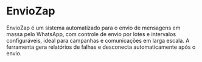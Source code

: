 # EnvioZap
EnvioZap é um sistema automatizado para o envio de mensagens em massa pelo WhatsApp, com controle de envio por lotes e intervalos configuráveis, ideal para campanhas e comunicações em larga escala. A ferramenta gera relatórios de falhas e desconecta automaticamente após o envio.

